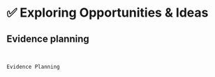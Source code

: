 # ✅ Exploring Opportunities & Ideas

## Evidence planning

```{figure} Docs/Evidence_planning.png


Evidence Planning
```